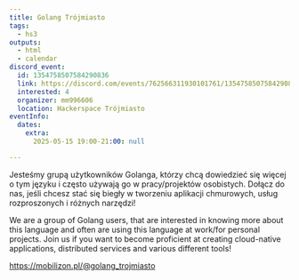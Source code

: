 ```yaml
---
title: Golang Trójmiasto
tags:
  - hs3
outputs:
  - html
  - calendar
discord_event:
  id: 1354758507584290836
  link: https://discord.com/events/762566311930101761/1354758507584290836
  interested: 4
  organizer: mm996606
  location: Hackerspace Trójmiasto
eventInfo:
  dates:
    extra:
      2025-05-15 19:00-21:00: null

---
```


Jesteśmy grupą użytkowników Golanga, którzy chcą dowiedzieć się więcej o tym języku i często używają go w pracy/projektów osobistych. Dołącz do nas, jeśli chcesz stać się biegły w tworzeniu aplikacji chmurowych, usług rozproszonych i różnych narzędzi!

We are a group of Golang users, that are interested in knowing more about this language and often are using this language at work/for personal projects. Join us if you want to become proficient at creating cloud-native applications, distributed services and various different tools!

https://mobilizon.pl/@golang_trojmiasto
